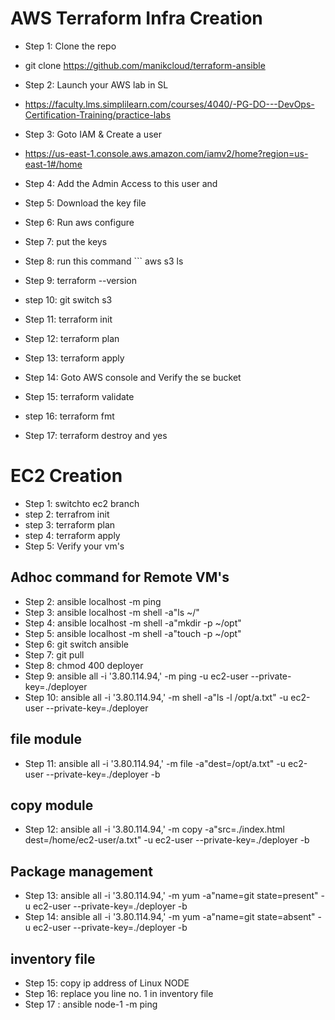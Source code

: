 
# AWS Terraform Infra Creation
- Step 1: Clone the repo
- git clone https://github.com/manikcloud/terraform-ansible
- Step 2: Launch your AWS lab in SL 
- https://faculty.lms.simplilearn.com/courses/4040/-PG-DO---DevOps-Certification-Training/practice-labs
- Step 3: Goto IAM & Create a user 
- https://us-east-1.console.aws.amazon.com/iamv2/home?region=us-east-1#/home
- Step 4: Add the Admin Access to this user and 
- Step 5: Download the key file 
- Step 6: Run aws configure 
- Step 7: put the keys

- Step 8: run this command ``` aws s3 ls
- Step 9: terraform --version
- step 10: git switch s3
- Step 11: terraform init 
- Step 12: terraform plan
- Step 13: terraform apply 
- Step 14: Goto AWS console and Verify the se bucket 
- Step 15: terraform validate
- step 16: terraform fmt
- Step 17: terraform destroy and yes 


# EC2 Creation
- Step 1: switchto ec2 branch 
- step 2: terrafrom init
- step 3: terraform plan 
- step 4: terraform apply 
- Step 5: Verify your vm's
## Adhoc command for Remote VM's
- Step 2: ansible localhost -m ping
- Step 3: ansible localhost -m shell -a"ls ~/"
- Step 4: ansible localhost -m shell -a"mkdir -p ~/opt"
- Step 5: ansible localhost -m shell -a"touch -p ~/opt"
- Step 6: git switch ansible 
- Step 7: git pull 
- Step 8: chmod 400 deployer  
- Step 9: ansible all -i '3.80.114.94,' -m ping -u ec2-user --private-key=./deployer
- Step 10: ansible all -i '3.80.114.94,' -m shell -a"ls -l /opt/a.txt" -u ec2-user --private-key=./deployer
## file module 
- Step 11: ansible all -i '3.80.114.94,' -m file -a"dest=/opt/a.txt"   -u ec2-user --private-key=./deployer -b  
## copy module            
- Step 12: ansible all -i '3.80.114.94,' -m copy -a"src=./index.html dest=/home/ec2-user/a.txt"   -u ec2-user --private-key=./deployer -b
## Package management 
- Step 13: ansible all -i '3.80.114.94,' -m yum -a"name=git state=present" -u ec2-user --private-key=./deployer -b
- Step 14: ansible all -i '3.80.114.94,' -m yum -a"name=git state=absent" -u ec2-user --private-key=./deployer -b

## inventory file 
- Step 15: copy ip address of Linux NODE 
- Step 16: replace you line no. 1 in inventory file 
- Step 17 : ansible node-1 -m ping 
